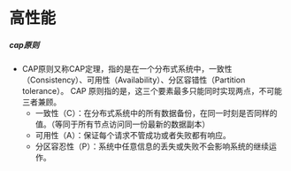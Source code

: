 # 高性能

##### cap原则
- CAP原则又称CAP定理，指的是在一个分布式系统中，一致性（Consistency）、可用性（Availability）、分区容错性（Partition tolerance）。
  CAP 原则指的是，这三个要素最多只能同时实现两点，不可能三者兼顾。
  - 一致性（C）：在分布式系统中的所有数据备份，在同一时刻是否同样的值。（等同于所有节点访问同一份最新的数据副本）
  - 可用性（A）：保证每个请求不管成功或者失败都有响应。
  - 分区容忍性（P）：系统中任意信息的丢失或失败不会影响系统的继续运作。